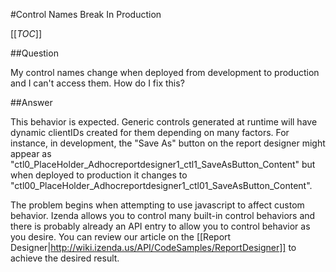 #Control Names Break In Production

[[_TOC_]]

##Question

My control names change when deployed from development to production and I can't access them. How do I fix this?

##Answer

This behavior is expected. Generic controls generated at runtime will have dynamic clientIDs created for them depending on many factors. For instance, in development, the "Save As" button on the report designer might appear as "ctl0_PlaceHolder_Adhocreportdesigner1_ctl1_SaveAsButton_Content" but when deployed to production it changes to "ctl00_PlaceHolder_Adhocreportdesigner1_ctl01_SaveAsButton_Content". 

The problem begins when attempting to use javascript to affect custom behavior. Izenda allows you to control many built-in control behaviors and there is probably already an API entry to allow you to control behavior as you desire. You can review our article on the [[Report Designer|http://wiki.izenda.us/API/CodeSamples/ReportDesigner]] to achieve the desired result.
